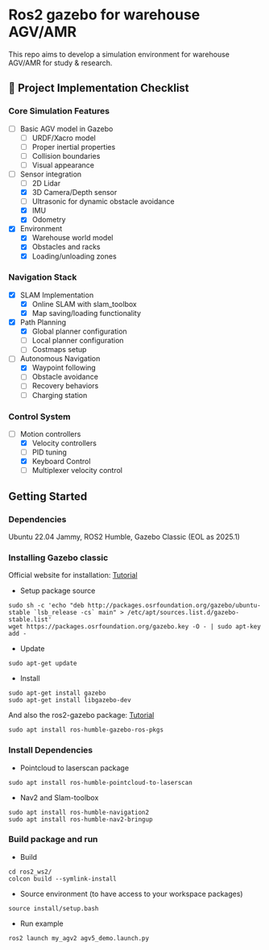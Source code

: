 # Ros2 gazebo for warehouse AGV/AMR

This repo aims to develop a simulation environment for warehouse AGV/AMR for study & research.

## 🚀 Project Implementation Checklist
### Core Simulation Features
- [ ] Basic AGV model in Gazebo
  - [ ] URDF/Xacro model
  - [ ] Proper inertial properties
  - [ ] Collision boundaries
  - [ ] Visual appearance

- [ ] Sensor integration
  - [ ] 2D Lidar
  - [x] 3D Camera/Depth sensor
  - [ ] Ultrasonic for dynamic obstacle avoidance
  - [x] IMU
  - [x] Odometry
- [x] Environment
  - [x] Warehouse world model
  - [x] Obstacles and racks
  - [x] Loading/unloading zones

### Navigation Stack
- [x] SLAM Implementation
  - [x] Online SLAM with slam_toolbox
  - [x] Map saving/loading functionality
- [x] Path Planning
  - [x] Global planner configuration
  - [ ] Local planner configuration
  - [ ] Costmaps setup
- [ ] Autonomous Navigation
  - [x] Waypoint following
  - [ ] Obstacle avoidance
  - [ ] Recovery behaviors
  - [ ] Charging station

### Control System
- [ ] Motion controllers
  - [x] Velocity controllers
  - [ ] PID tuning
  - [x] Keyboard Control 
  - [ ] Multiplexer velocity control

## Getting Started

### Dependencies
Ubuntu 22.04 Jammy,
ROS2 Humble,
Gazebo Classic (EOL as 2025.1)

### Installing Gazebo classic
Official website for installation: [Tutorial](https://classic.gazebosim.org/tutorials?tut=install_ubuntu) <br />

* Setup package source 
```
sudo sh -c 'echo "deb http://packages.osrfoundation.org/gazebo/ubuntu-stable `lsb_release -cs` main" > /etc/apt/sources.list.d/gazebo-stable.list'
wget https://packages.osrfoundation.org/gazebo.key -O - | sudo apt-key add -
```
* Update
```
sudo apt-get update
```
* Install
```
sudo apt-get install gazebo
sudo apt-get install libgazebo-dev
```
And also the ros2-gazebo package: [Tutorial](https://classic.gazebosim.org/tutorials?tut=ros2_installing)
```
sudo apt install ros-humble-gazebo-ros-pkgs
```

### Install Dependencies
* Pointcloud to laserscan package
```
sudo apt install ros-humble-pointcloud-to-laserscan
```

* Nav2 and Slam-toolbox
``` 
sudo apt install ros-humble-navigation2
sudo apt install ros-humble-nav2-bringup
```

### Build package and run

* Build
```
cd ros2_ws2/
colcon build --symlink-install
```
* Source environment (to have access to your workspace packages)
``` 
source install/setup.bash
```

* Run example
```
ros2 launch my_agv2 agv5_demo.launch.py
```

